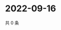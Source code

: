 # 2022-09-16

共 0 条

<!-- BEGIN WEIBO -->
<!-- 最后更新时间 Fri Sep 16 2022 01:15:05 GMT+0800 (China Standard Time) -->

<!-- END WEIBO -->
